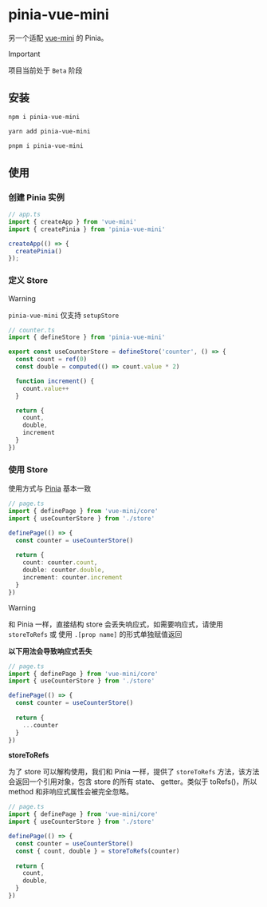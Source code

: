 # pinia-vue-mini

另一个适配 [vue-mini](https://github.com/vue-mini/vue-mini) 的 Pinia。

> [!IMPORTANT]
> 项目当前处于 `Beta` 阶段

## 安装

```bash
npm i pinia-vue-mini
```

```bash
yarn add pinia-vue-mini
```

```bash
pnpm i pinia-vue-mini
```

## 使用

### 创建 Pinia 实例

```ts
// app.ts
import { createApp } from 'vue-mini'
import { createPinia } from 'pinia-vue-mini'

createApp(() => {
  createPinia()
});
```

### 定义 Store

> [!WARNING]
> `pinia-vue-mini` 仅支持 `setupStore`

```ts
// counter.ts
import { defineStore } from 'pinia-vue-mini'

export const useCounterStore = defineStore('counter', () => {
  const count = ref(0)
  const double = computed(() => count.value * 2)

  function increment() {
    count.value++
  }

  return { 
    count, 
    double, 
    increment 
  }
})
```

### 使用 Store

使用方式与 [Pinia](https://pinia.vuejs.org/) 基本一致

```ts
// page.ts
import { definePage } from 'vue-mini/core'
import { useCounterStore } from './store'

definePage(() => {
  const counter = useCounterStore()
  
  return {
    count: counter.count,
    double: counter.double,
    increment: counter.increment
  }
})
```

> [!WARNING]
> 和 Pinia 一样，直接结构 store 会丢失响应式，如需要响应式，请使用 `storeToRefs` 或 使用 `.[prop name]` 的形式单独赋值返回

**以下用法会导致响应式丢失**

```ts
// page.ts
import { definePage } from 'vue-mini/core'
import { useCounterStore } from './store'

definePage(() => {
  const counter = useCounterStore()
  
  return {
    ...counter  
  }
})
```

**storeToRefs**

为了 store 可以解构使用，我们和 Pinia 一样，提供了 `storeToRefs` 方法，该方法会返回一个引用对象，包含 store 的所有 state、 getter。类似于 toRefs()，所以 method 和非响应式属性会被完全忽略。

```ts
// page.ts
import { definePage } from 'vue-mini/core'
import { useCounterStore } from './store'

definePage(() => {
  const counter = useCounterStore()
  const { count, double } = storeToRefs(counter)
  
  return {
    count,
    double,
  }
})
```


